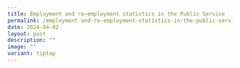 ```yaml
---
title: Employment and re–employment statistics in the Public Service
permalink: /employment-and-re-employment-statistics-in-the-public-service/
date: 2024-04-02
layout: post
description: ""
image: ""
variant: tiptap
---
```

